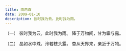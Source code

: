 ```yaml
---
title: 雨两首
date: 2009-01-10
description: 彼时我为云，此时我为雨。
---
```


（一）
彼时我为云，此时我为雨。
降于万物间，甘为霜与露。

（二）
晶如水中珠，泠若枝头露。
杳从天界来，亲近于万物。